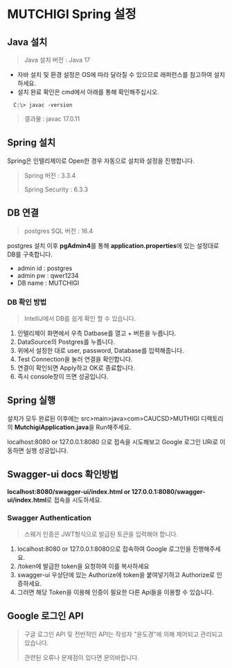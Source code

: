 # MUTCHIGI Spring 설정

## Java 설치
> Java 설치 버전 : Java 17

- 자바 설치 및 환경 설정은 OS에 따라 달라질 수 있으므로 래퍼런스를 참고하여 설치하세요.
- 설치 완료 확인은 cmd에서 아래를 통해 확인해주십시오.
```
  C:\> javac -version
  ```
> 결과물 : javac 17.0.11

## Spring 설치
 Spring은 인텔리제이로 Open한 경우 자동으로 설치와 설정을 진행합니다.
> Spring 버전 : 3.3.4 
>
> Spring Security : 6.3.3

## DB 연결
> postgres SQL 버전 : 16.4

postgres 설치 이후 **pgAdmin4**를 통해 **application.properties**에 있는 설정대로 DB를 구축합니다.

- admin id : postgres
- admin pw : qwer1234
- DB name : MUTCHIGI

### DB 확인 방법
> IntelliJ에서 DB를 쉽게 확인 할 수 있습니다.
 
1. 인텔리제이 화면에서 우측 Datbase를 열고 + 버튼을 누릅니다.
2. DataSource의 Postgres를 누릅니다.
3. 위에서 설정한 대로 user, password, Database를 입력해줍니다.
4. Test Connection을 눌러 연결을 확인합니다.
5. 연결이 확인되면 Apply하고 OK로 종료합니다.
6. 즉시 console창이 뜨면 성공입니다.

## Spring 실행

설치가 모두 완료된 이후에는 src>main>java>com>CAUCSD>MUTHIGI 디렉토리의
**MutchigiApplication.java**을 Run해주세요.

localhost:8080 or 127.0.0.1:8080 으로 접속을 시도해보고 Google 로그인 URi로 이동하면 실행 성공입니다.

## Swagger-ui docs 확인방법
**localhost:8080/swagger-ui/index.html or 127.0.0.1:8080/swagger-ui/index.html**로 접속을 시도하세요.

### Swagger Authentication
> 스웨거 인증은 JWT형식으로 발급된 토큰을 입력해야 합니다.

1. localhost:8080 or 127.0.0.1:8080으로 접속하여 Google 로그인을 진행해주세요.
2. /token에 발급한 token을 요청하여 이를 복사하세요
3. swagger-ui 우상단에 있는 Authorize에 token을 붙여넣기하고 Authorize로 인증하세요.
4. 그러면 해당 Token을 이용해 인증이 필요한 다른 Api들을 이용할 수 있습니다.


## Google 로그인 API
> 구글 로그인 API 및 전반적인 API는 작성자 "윤도경"에 의해 제어되고 관리되고 있습니다.
> 
>  관련된 오류나 문제점이 있다면 문의바랍니다.
